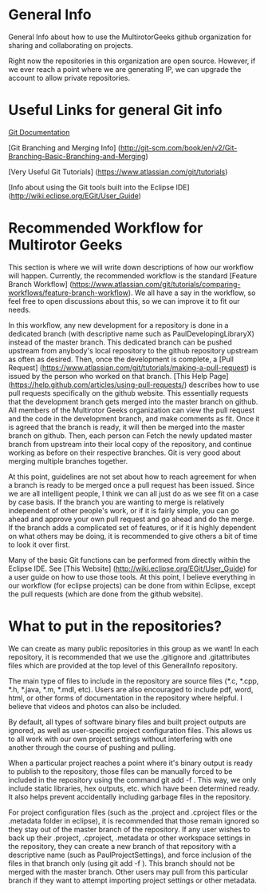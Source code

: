 # General Info
General Info about how to use the MultirotorGeeks github organization for sharing and collaborating on projects.

Right now the repositories in this organization are open source.  However, if we ever reach a point where we are generating IP, we can upgrade the account to allow private repositories.

# Useful Links for general Git info

[Git Documentation](http://git-scm.com/doc)

[Git Branching and Merging Info] (http://git-scm.com/book/en/v2/Git-Branching-Basic-Branching-and-Merging)

[Very Useful Git Tutorials] (https://www.atlassian.com/git/tutorials)

[Info about using the Git tools built into the Eclipse IDE] (http://wiki.eclipse.org/EGit/User_Guide)

# Recommended Workflow for Multirotor Geeks

This section is where we will write down descriptions of how our workflow will happen.  Currently, the recommended workflow is the standard [Feature Branch Workflow] (https://www.atlassian.com/git/tutorials/comparing-workflows/feature-branch-workflow).  We all have a say in the workflow, so feel free to open discussions about this, so we can improve it to fit our needs.

In this workflow, any new development for a repository is done in a dedicated branch (with descriptive name such as PaulDevelopingLibraryX) instead of the master branch.  This dedicated branch can be pushed upstream from anybody's local repository to the github repository upstream as often as desired.  Then, once the development is complete, a [Pull Request] (https://www.atlassian.com/git/tutorials/making-a-pull-request) is issued by the person who worked on that branch.  [This Help Page] (https://help.github.com/articles/using-pull-requests/) describes how to use pull requests specifically on the github website.  This essentially requests that the development branch gets merged into the master branch on github.  All members of the Multirotor Geeks organization can view the pull request and the code in the development branch, and make comments as fit.  Once it is agreed that the branch is ready, it will then be merged into the master branch on github.  Then, each person can Fetch the newly updated master branch from upstream into their local copy of the repository, and continue working as before on their respective branches.  Git is very good about merging multiple branches together.

At this point, guidelines are not set about how to reach agreement for when a branch is ready to be merged once a pull request has been issued.  Since we are all intelligent people, I think we can all just do as we see fit on a case by case basis.  If the branch you are wanting to merge is relatively independent of other people's work, or if it is fairly simple, you can go ahead and approve your own pull request and go ahead and do the merge.  If the branch adds a complicated set of features, or if it is highly dependent on what others may be doing, it is recommended to give others a bit of time to look it over first.

Many of the basic Git functions can be performed from directly within the Eclipse IDE.  See [This Website] (http://wiki.eclipse.org/EGit/User_Guide) for a user guide on how to use those tools.  At this point, I believe everything in our workflow (for eclipse projects) can be done from within Eclipse, except the pull requests (which are done from the github website).

# What to put in the repositories?

We can create as many public repositories in this group as we want!  In each repository, it is recommended that we use the .gitignore and .gitattributes files which are provided at the top level of this GeneralInfo repository.

The main type of files to include in the repository are source files (*.c, *.cpp, *.h, *.java, *.m, *.mdl, etc).  Users are also encouraged to include pdf, word, html, or other forms of documentation in the repository where helpful.  I believe that videos and photos can also be included.

By default, all types of software binary files and built project outputs are ignored, as well as user-specific project configuration files.  This allows us to all work with our own project settings without interfering with one another through the course of pushing and pulling.

When a particular project reaches a point where it's binary output is ready to publish to the repository, those files can be manually forced to be included in the repository using the command git add -f <filename>.  This way, we only include static libraries, hex outputs, etc. which have been determined ready.  It also helps prevent accidentally including garbage files in the repository.

For project configuration files (such as the .project and .cproject files or the .metadata folder in eclipse), it is recommended that those remain ignored so they stay out of the master branch of the repository.  If any user wishes to back up their .project, .cproject, .metadata or other workspace settings in the repository, they can create a new branch of that repository with a descriptive name (such as PaulProjectSettings), and force inclusion of the files in that branch only (using git add -f <filename>).  This branch should not be merged with the master branch.  Other users may pull from this particular branch if they want to attempt importing project settings or other metadata.